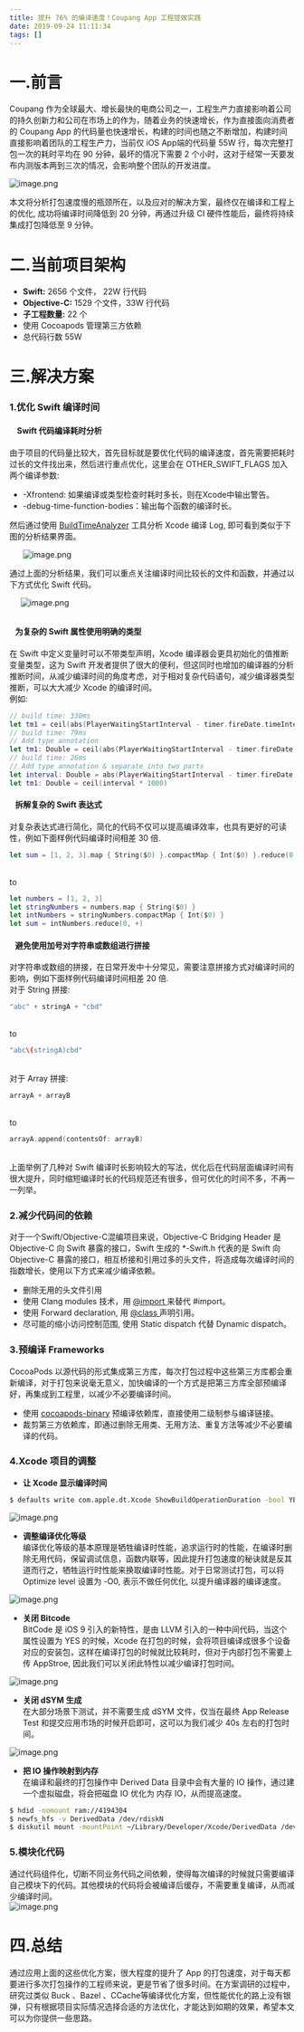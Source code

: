 ```yaml
---
title: 提升 76% 的编译速度！Coupang App 工程提效实践
date: 2019-09-24 11:11:34
tags: []
---
```


<a name="OzlC8"></a>
# 一.前言

Coupang 作为全球最大、增长最快的电商公司之一，工程生产力直接影响着公司的持久创新力和公司在市场上的作为，随着业务的快速增长，作为直接面向消费者的 Coupang App 的代码量也快速增长，构建的时间也随之不断增加，构建时间直接影响着团队的工程生产力，当前仅 iOS App端的代码量 55W 行，每次完整打包一次的耗时平均在 90 分钟，最坏的情况下需要 2 个小时，这对于经常一天要发布内测版本两到三次的情况，会影响整个团队的开发进度。

![image.png](https://cdn.nlark.com/yuque/0/2019/png/164293/1565257690139-ffe34248-f6f0-456e-ac7b-bab9cb3a13e2.png#align=left&display=inline&height=334&name=image.png&originHeight=545&originWidth=627&size=130585&status=done&width=384)

本文将分析打包速度慢的瓶颈所在，以及应对的解决方案，最终仅在编译和工程上的优化, 成功将编译时间降低到 20 分钟，再通过升级 CI 硬件性能后，最终将持续集成打包降低至 9 分钟。

<a name="QmjdZ"></a>
# 二.当前项目架构

- **Swift:** 2656 个文件， 22W 行代码
- **Objective-C:** 1529 个文件，33W 行代码
- **子工程数量:** 22 个
- 使用 Cocoapods 管理第三方依赖
- 总代码行数 55W

<a name="L6yjN"></a>
# 三.解决方案
<a name="zY57Z"></a>
### 1.优化 Swift 编译时间
<a name="Ub3f9"></a>
####     Swift 代码编译耗时分析
由于项目的代码量比较大，首先目标就是要优化代码的编译速度，首先需要把耗时过长的文件找出来，然后进行重点优化，这里会在 OTHER_SWIFT_FLAGS 加入两个编译参数:<br />

  - -Xfrontend: 如果编译或类型检查时耗时多长，则在Xcode中输出警告。
  - -debug-time-function-bodies：输出每个函数的编译时长。<br />

然后通过使用 [BuildTimeAnalyzer](https://github.com/RobertGummesson/BuildTimeAnalyzer-for-Xcode) 工具分析 Xcode 编译 Log, 即可看到类似于下图的分析结果界面。

      ![image.png](https://cdn.nlark.com/yuque/0/2019/png/164293/1565256181268-d865bce5-6a1a-47bf-a513-95b68b04be9d.png#align=left&display=inline&height=319&name=image.png&originHeight=870&originWidth=1738&size=139375&status=done&width=638)

通过上面的分析结果，我们可以重点关注编译时间比较长的文件和函数，并通过以下方式优化 Swift 代码。

     ![image.png](https://cdn.nlark.com/yuque/0/2019/png/164293/1565256241834-43f407d4-abcb-443f-b420-1ad21ff7c18a.png#align=left&display=inline&height=321&name=image.png&originHeight=495&originWidth=1000&size=197672&status=done&width=649) 
<a name="00f5a5f0"></a>
###### 
<a name="6fuz5"></a>
####    为复杂的 Swift 属性使用明确的类型
在 Swift 中定义变量时可以不带类型声明，Xcode 编译器会更具初始化的值推断变量类型，这为 Swift 开发者提供了很大的便利，但这同时也增加的编译器的分析推断时间，从减少编译时间的角度考虑，对于相对复杂代码语句，减少编译器类型推断，可以大大减少 Xcode 的编译时间。<br />例如:<br />

```swift
// build time: 330ms
let tm1 = ceil(abs(PlayerWaitingStartInterval - timer.fireDate.timeIntervalSinceNow) * 1000)
// build time: 79ms
// Add type annotation
let tm1: Double = ceil(abs(PlayerWaitingStartInterval - timer.fireDate.timeIntervalSinceNow) * 1000)
// build time: 26ms
// Add type annotation & separate into two parts
let interval: Double = abs(PlayerWaitingStartInterval - timer.fireDate.timeIntervalSinceNow)
let tm1: Double = ceil(interval * 1000)
```


<a name="P32dT"></a>
####    拆解复杂的 Swift 表达式
对复杂表达式进行简化，简化的代码不仅可以提高编译效率，也具有更好的可读性，例如下面样例代码编译时间相差 30 倍.<br />

```swift
let sum = [1, 2, 3].map { String($0) }.compactMap { Int($0) }.reduce(0, +)
```

<br />to<br />

```swift
let numbers = [1, 2, 3]
let stringNumbers = numbers.map { String($0) }
let intNumbers = stringNumbers.compactMap { Int($0) }
let sum = intNumbers.reduce(0, +)
```


<a name="cuYsF"></a>
####    避免使用加号对字符串或数组进行拼接
对字符串或数组的拼接，在日常开发中十分常见，需要注意拼接方式对编译时间的影响，例如下面样例代码编译时间相差 20 倍.<br />对于 String 拼接:<br />

```swift
"abc" + stringA + "cbd"
```

<br />to<br />

```swift
"abc\(stringA)cbd"
```

<br />对于 Array 拼接:<br />

```swift
arrayA + arrayB
```

<br />to<br />

```swift
arrayA.append(contentsOf: arrayB)
```

<br />上面举例了几种对 Swift 编译时长影响较大的写法，优化后在代码层面编译时间有很大提升，同时缩短编译时长的代码规范还有很多，但可优化的时间不多，不再一一列举。

<a name="wUuaG"></a>
### 2.减少代码间的依赖
对于一个Swift/Objective-C混编项目来说，Objective-C Bridging Header 是 Objective-C 向 Swift 暴露的接口，Swift 生成的 *-Swift.h 代表的是 Swift 向 Objective-C 暴露的接口，相互桥接和引用过多的头文件，将造成每次编译时间的指数增长，使用以下方式来减少编译依赖。

  - 删除无用的头文件引用
  - 使用 Clang modules 技术，用 [@import ]() 来替代 #import。
  - 使用 Forward declaration, 用 [@class ]() 声明引用。
  - 尽可能的缩小访问控制范围, 使用 Static dispatch 代替 Dynamic dispatch。



<a name="ouPO8"></a>
### 3.预编译 Frameworks
CocoaPods 以源代码的形式集成第三方库，每次打包过程中这些第三方库都会重新编译，对于打包来说毫无意义，加快编译的一个方式是把第三方库全部预编译好，再集成到工程里，以减少不必要编译时间。<br />

  - 使用 [cocoapods-binary](https://github.com/leavez/cocoapods-binary) 预编译依赖库，直接使用二级制参与编译链接。
  - 裁剪第三方依赖库，即通过删除无用类、无用方法、重复方法等减少不必要编译的代码。

<a name="PVWef"></a>
### 4.Xcode 项目的调整

- **让 Xcode 显示编译时间**
```bash
$ defaults write com.apple.dt.Xcode ShowBuildOperationDuration -bool YES
```

![image.png](https://cdn.nlark.com/yuque/0/2019/png/164293/1565256304224-68fffe8b-0ae1-4aa1-ae6e-dcf8b0012ccc.png#align=left&display=inline&height=43&name=image.png&originHeight=65&originWidth=697&size=8462&status=done&width=464)

- **调整编译优化等级**<br />
编译优化等级的基本原理是牺牲编译时性能，追求运行时的性能，在编译时删除无用代码，保留调试信息，函数内联等，因此提升打包速度的秘诀就是反其道而行之，牺牲运行时性能来换取编译时性能。对于日常测试打包，可以将 Optimize level 设置为 -O0, 表示不做任何优化, 以提升编译器的编译速度。

![image.png](https://cdn.nlark.com/yuque/0/2019/png/164293/1565256318464-ee5829ac-e151-4f03-a590-1bd243da50ed.png#align=left&display=inline&height=600&name=image.png&originHeight=600&originWidth=1508&size=137159&status=done&width=1508)

- **关闭 Bitcode**<br />
BitCode 是 iOS 9 引入的新特性，是由 LLVM 引入的一种中间代码，当这个属性设置为 YES 的时候，Xcode 在打包的时候，会将项目编译成很多个设备对应的安装包，这样在编译打包的时候就比较耗时，但对于内部打包不需要上传 AppStroe, 因此我们可以关闭此特性以减少编译打包时间。

![image.png](https://cdn.nlark.com/yuque/0/2019/png/164293/1565256420178-c88af641-9b4b-490d-87d3-58bd46153bed.png#align=left&display=inline&height=278&name=image.png&originHeight=278&originWidth=1148&size=40508&status=done&width=1148)

- **关闭 dSYM 生成**<br />
在大部分场景下测试，并不需要生成 dSYM 文件，仅当在最终 App Release Test 和提交应用市场的时候开启即可，这可以为我们减少 40s 左右的打包时间。

![image.png](https://cdn.nlark.com/yuque/0/2019/png/164293/1565256406047-54157656-eec8-410f-af13-666ad90da681.png#align=left&display=inline&height=194&name=image.png&originHeight=194&originWidth=1434&size=46547&status=done&width=1434)

- **把 IO 操作映射到内存**<br />
在编译和最终的打包操作中 Derived Data 目录中会有大量的 IO 操作，通过建一个虚拟磁盘，将会把磁盘 IO 优化为 内存 IO，从而提高速度。

```bash
$ hdid -nomount ram://4194304
$ newfs_hfs -v DerivedData /dev/rdiskN
$ diskutil mount -mountPoint ~/Library/Developer/Xcode/DerivedData /dev/diskN
```

<a name="dCn4d"></a>
### 5.模块化代码
通过代码组件化，切断不同业务代码之间依赖，使得每次编译的时候就只需要编译自己模块下的代码。其他模块的代码将会被编译后缓存，不需要重复编译，从而减少编译时间。<br />![image.png](https://cdn.nlark.com/yuque/0/2019/png/164293/1565256441747-18bfe5d1-4d8c-44f1-b315-ad7d16373382.png#align=left&display=inline&height=1972&name=image.png&originHeight=1972&originWidth=2586&size=215770&status=done&width=2586)

<a name="0Zk0Z"></a>
# 四.总结
通过应用上面的这些优化方案，很大程度的提升了 App 的打包速度，对于每天都要进行多次打包操作的工程师来说，更是节省了很多时间。在方案调研的过程中，研究过类似 Buck 、Bazel 、CCache等编译优化方案，但性能优化的路上没有银弹，只有根据项目实际情况选择合适的方法优化，才能达到如期的效果，希望本文可以为你提供一些思路。
